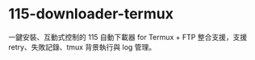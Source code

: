 # 115-downloader-termux
一鍵安裝、互動式控制的 115 自動下載器 for Termux + FTP 整合支援，支援 retry、失敗記錄、tmux 背景執行與 log 管理。
